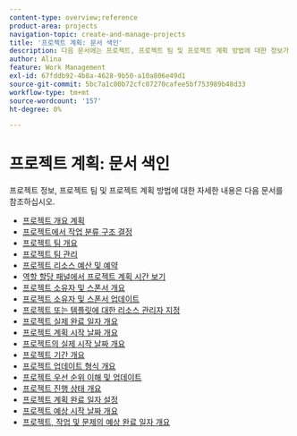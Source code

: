 ```yaml
---
content-type: overview;reference
product-area: projects
navigation-topic: create-and-manage-projects
title: '프로젝트 계획: 문서 색인'
description: 다음 문서에는 프로젝트, 프로젝트 팀 및 프로젝트 계획 방법에 대한 정보가 포함되어 있습니다.
author: Alina
feature: Work Management
exl-id: 67fddb92-4b8a-4628-9b50-a10a806e49d1
source-git-commit: 5bc7a1c00b72cfc07270cafee5bf753989b48d33
workflow-type: tm+mt
source-wordcount: '157'
ht-degree: 0%

---
```


# 프로젝트 계획: 문서 색인

<!-- Audited: 4/2025 -->

프로젝트 정보, 프로젝트 팀 및 프로젝트 계획 방법에 대한 자세한 내용은 다음 문서를 참조하십시오.

* [프로젝트 개요 계획](../../../manage-work/projects/planning-a-project/plan-project.md)
* [프로젝트에서 작업 분류 구조 결정](../../../manage-work/projects/planning-a-project/determine-project-work-breakdown-structure.md)
* [프로젝트 팀 개요](../../../manage-work/projects/planning-a-project/project-team-overview.md)
* [프로젝트 팀 관리](../../../manage-work/projects/planning-a-project/manage-project-team.md)
* [프로젝트 리소스 예산 및 예약](../../../manage-work/projects/planning-a-project/budget-and-schedule-project-resources.md)
* [역할 할당 패널에서 프로젝트 계획 시간 보기](../../../manage-work/projects/planning-a-project/view-planed-hours-in-role-allocation-panel.md)
* [프로젝트 소유자 및 스폰서 개요](../../../manage-work/projects/planning-a-project/project-owners-and-sponsors.md)
* [프로젝트 소유자 및 스폰서 업데이트](../../../manage-work/projects/planning-a-project/update-project-owners-and-sponsors.md)
* [프로젝트 또는 템플릿에 대한 리소스 관리자 지정](../../../manage-work/projects/planning-a-project/designate-resource-managers-for-projects-and-templates.md)
* [프로젝트 실제 완료 일자 개요](../../../manage-work/projects/planning-a-project/project-actual-completion-date.md)
* [프로젝트 계획 시작 날짜 개요](../../../manage-work/projects/planning-a-project/project-planned-start-date.md)
* [프로젝트의 실제 시작 날짜 개요](../../../manage-work/projects/planning-a-project/project-actual-start-date.md)
* [프로젝트 기간 개요](../../../manage-work/projects/planning-a-project/project-duration.md)
* [프로젝트 업데이트 형식 개요](../../../manage-work/projects/planning-a-project/project-update-type-overview.md)
* [프로젝트 우선 순위 이해 및 업데이트](../../../manage-work/projects/planning-a-project/project-priority.md)
* [프로젝트 진행 상태 개요](../../../manage-work/projects/planning-a-project/project-progress-status.md)
* [프로젝트 계획 완료 일자 설정](../../../manage-work/projects/planning-a-project/project-planned-completion-date.md)
* [프로젝트 예상 시작 날짜 개요](../../../manage-work/projects/planning-a-project/project-projected-start-date.md)
* [프로젝트, 작업 및 문제의 예상 완료 일자 개요](../../../manage-work/projects/planning-a-project/project-projected-completion-date.md)

